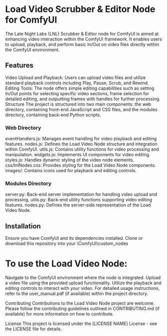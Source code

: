 # Load Video Scrubber & Editor Node for ComfyUI
The Late Night Labs (LNL) Scrubber & Editor node for ComfyUI is aimed at enhancing video interaction within the ComfyUI framework. It enables users to upload, playback, and perform basic In/Out on video files directly within the ComfyUI environment.

## Features
Video Upload and Playback: Users can upload video files and utilize standard playback controls including Play, Pause, Scrub, and Rewind.
Editing Tools: The node offers simple editing capabilities such as setting In/Out points for selecting specific video sections, frame selection for detailed editing, and outputting frames with handles for further processing.
Structure
The project is structured into two main components: the web directory, containing front-end JavaScript and CSS files, and the modules directory, containing back-end Python scripts.

### Web Directory
eventHandlers.js: Manages event handling for video playback and editing features.
nodes.js: Defines the Load Video Node structure and integration within ComfyUI.
utils.js: Contains utility functions for video processing and manipulation.
widgets.js: Implements UI components for video editing.
styles.js: Handles dynamic styling of the video node elements.
css/lnlNodes.css: Provides styling for the Load Video Node components.
images/: Contains icons used for playback and editing controls.

### Modules Directory
server.py: Back-end server implementation for handling video upload and processing.
utils.py: Back-end utility functions supporting video editing features.
nodes.py: Defines the server-side representation of the Load Video Node.

## Installation
Ensure you have ComfyUI and its dependencies installed.
Clone or download this repository into your \ComfyUI\custom_nodes

# To use the Load Video Node:

Navigate to the ComfyUI environment where the node is integrated.
Upload a video file using the provided upload functionality.
Utilize the playback and editing controls to interact with your video.
For detailed usage instructions, refer to the user_manual.pdf (if available) within the project directory.

Contributing
Contributions to the Load Video Node project are welcome. Please follow the contributing guidelines outlined in CONTRIBUTING.md (if available) for more information on how to contribute.

License
This project is licensed under the [LICENSE NAME] License - see the LICENSE file for details.
